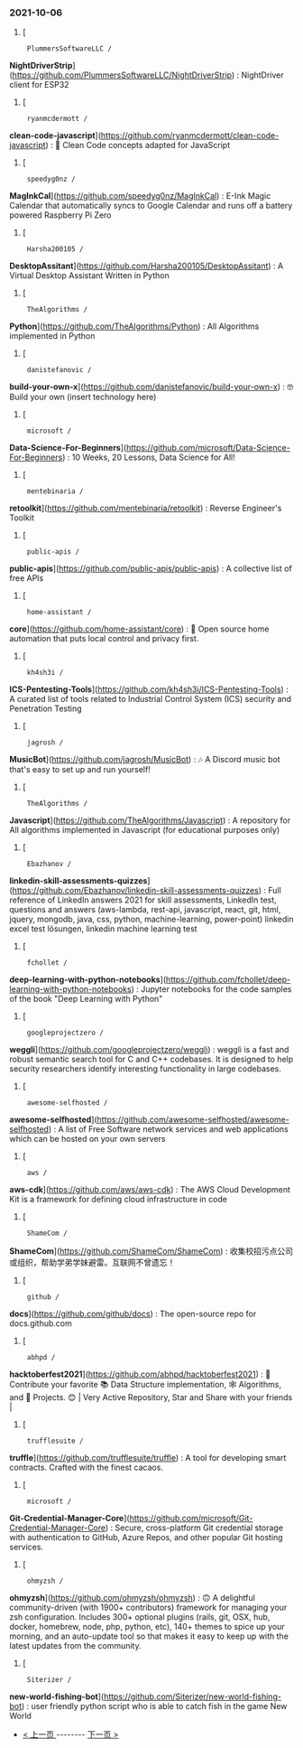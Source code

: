 ### 2021-10-06 
1. [
    

        PlummersSoftwareLLC /
**NightDriverStrip**](https://github.com/PlummersSoftwareLLC/NightDriverStrip) : NightDriver client for ESP32
1. [
    

        ryanmcdermott /
**clean-code-javascript**](https://github.com/ryanmcdermott/clean-code-javascript) : 🛁 Clean Code concepts adapted for JavaScript
1. [
    

        speedyg0nz /
**MagInkCal**](https://github.com/speedyg0nz/MagInkCal) : E-Ink Magic Calendar that automatically syncs to Google Calendar and runs off a battery powered Raspberry Pi Zero
1. [
    

        Harsha200105 /
**DesktopAssitant**](https://github.com/Harsha200105/DesktopAssitant) : A Virtual Desktop Assistant Written in Python
1. [
    

        TheAlgorithms /
**Python**](https://github.com/TheAlgorithms/Python) : All Algorithms implemented in Python
1. [
    

        danistefanovic /
**build-your-own-x**](https://github.com/danistefanovic/build-your-own-x) : 🤓 Build your own (insert technology here)
1. [
    

        microsoft /
**Data-Science-For-Beginners**](https://github.com/microsoft/Data-Science-For-Beginners) : 10 Weeks, 20 Lessons, Data Science for All!
1. [
    

        mentebinaria /
**retoolkit**](https://github.com/mentebinaria/retoolkit) : Reverse Engineer's Toolkit
1. [
    

        public-apis /
**public-apis**](https://github.com/public-apis/public-apis) : A collective list of free APIs
1. [
    

        home-assistant /
**core**](https://github.com/home-assistant/core) : 🏡 Open source home automation that puts local control and privacy first.
1. [
    

        kh4sh3i /
**ICS-Pentesting-Tools**](https://github.com/kh4sh3i/ICS-Pentesting-Tools) : A curated list of tools related to Industrial Control System (ICS) security and Penetration Testing
1. [
    

        jagrosh /
**MusicBot**](https://github.com/jagrosh/MusicBot) : 🎶 A Discord music bot that's easy to set up and run yourself!
1. [
    

        TheAlgorithms /
**Javascript**](https://github.com/TheAlgorithms/Javascript) : A repository for All algorithms implemented in Javascript (for educational purposes only)
1. [
    

        Ebazhanov /
**linkedin-skill-assessments-quizzes**](https://github.com/Ebazhanov/linkedin-skill-assessments-quizzes) : Full reference of LinkedIn answers 2021 for skill assessments, LinkedIn test, questions and answers (aws-lambda, rest-api, javascript, react, git, html, jquery, mongodb, java, css, python, machine-learning, power-point) linkedin excel test lösungen, linkedin machine learning test
1. [
    

        fchollet /
**deep-learning-with-python-notebooks**](https://github.com/fchollet/deep-learning-with-python-notebooks) : Jupyter notebooks for the code samples of the book "Deep Learning with Python"
1. [
    

        googleprojectzero /
**weggli**](https://github.com/googleprojectzero/weggli) : weggli is a fast and robust semantic search tool for C and C++ codebases. It is designed to help security researchers identify interesting functionality in large codebases.
1. [
    

        awesome-selfhosted /
**awesome-selfhosted**](https://github.com/awesome-selfhosted/awesome-selfhosted) : A list of Free Software network services and web applications which can be hosted on your own servers
1. [
    

        aws /
**aws-cdk**](https://github.com/aws/aws-cdk) : The AWS Cloud Development Kit is a framework for defining cloud infrastructure in code
1. [
    

        ShameCom /
**ShameCom**](https://github.com/ShameCom/ShameCom) : 收集校招污点公司或组织，帮助学弟学妹避雷。互联网不曾遗忘！
1. [
    

        github /
**docs**](https://github.com/github/docs) : The open-source repo for docs.github.com
1. [
    

        abhpd /
**hacktoberfest2021**](https://github.com/abhpd/hacktoberfest2021) : 🌱 Contribute your favorite 📚 Data Structure implementation, 🕸 Algorithms, and 🎲 Projects. 😊 | Very Active Repository, Star and Share with your friends |
1. [
    

        trufflesuite /
**truffle**](https://github.com/trufflesuite/truffle) : A tool for developing smart contracts. Crafted with the finest cacaos.
1. [
    

        microsoft /
**Git-Credential-Manager-Core**](https://github.com/microsoft/Git-Credential-Manager-Core) : Secure, cross-platform Git credential storage with authentication to GitHub, Azure Repos, and other popular Git hosting services.
1. [
    

        ohmyzsh /
**ohmyzsh**](https://github.com/ohmyzsh/ohmyzsh) : 🙃 A delightful community-driven (with 1900+ contributors) framework for managing your zsh configuration. Includes 300+ optional plugins (rails, git, OSX, hub, docker, homebrew, node, php, python, etc), 140+ themes to spice up your morning, and an auto-update tool so that makes it easy to keep up with the latest updates from the community.
1. [
    

        Siterizer /
**new-world-fishing-bot**](https://github.com/Siterizer/new-world-fishing-bot) : user friendly python script who is able to catch fish in the game New World 

- [ < 上一页 ](https://github.com/able8/github-trending-daily-record/blob/master/2021-10-05.md) -------- [ 下一页 > ](https://github.com/able8/github-trending-daily-record/blob/master/2021-10-07.md)